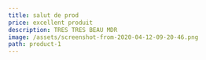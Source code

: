 ```yaml
---
title: salut de prod
price: excellent produit
description: TRES TRES BEAU MDR
image: /assets/screenshot-from-2020-04-12-09-20-46.png
path: product-1
---
```

